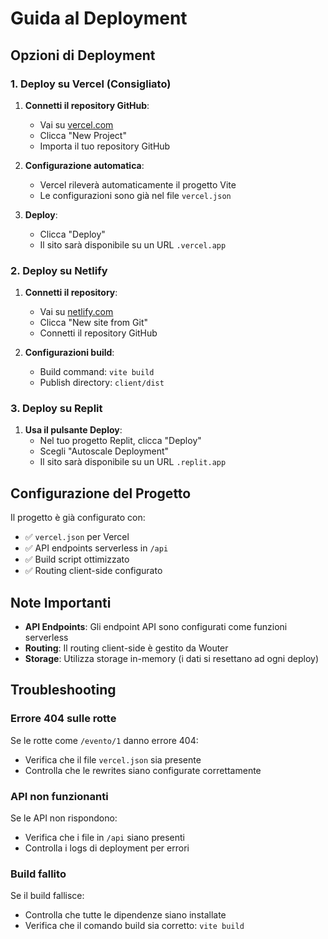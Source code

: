 # Guida al Deployment

## Opzioni di Deployment

### 1. Deploy su Vercel (Consigliato)

1. **Connetti il repository GitHub**:
   - Vai su [vercel.com](https://vercel.com)
   - Clicca "New Project"
   - Importa il tuo repository GitHub

2. **Configurazione automatica**:
   - Vercel rileverà automaticamente il progetto Vite
   - Le configurazioni sono già nel file `vercel.json`

3. **Deploy**:
   - Clicca "Deploy"
   - Il sito sarà disponibile su un URL `.vercel.app`

### 2. Deploy su Netlify

1. **Connetti il repository**:
   - Vai su [netlify.com](https://netlify.com)
   - Clicca "New site from Git"
   - Connetti il repository GitHub

2. **Configurazioni build**:
   - Build command: `vite build`
   - Publish directory: `client/dist`

### 3. Deploy su Replit

1. **Usa il pulsante Deploy**:
   - Nel tuo progetto Replit, clicca "Deploy"
   - Scegli "Autoscale Deployment"
   - Il sito sarà disponibile su un URL `.replit.app`

## Configurazione del Progetto

Il progetto è già configurato con:
- ✅ `vercel.json` per Vercel
- ✅ API endpoints serverless in `/api`
- ✅ Build script ottimizzato
- ✅ Routing client-side configurato

## Note Importanti

- **API Endpoints**: Gli endpoint API sono configurati come funzioni serverless
- **Routing**: Il routing client-side è gestito da Wouter
- **Storage**: Utilizza storage in-memory (i dati si resettano ad ogni deploy)

## Troubleshooting

### Errore 404 sulle rotte
Se le rotte come `/evento/1` danno errore 404:
- Verifica che il file `vercel.json` sia presente
- Controlla che le rewrites siano configurate correttamente

### API non funzionanti
Se le API non rispondono:
- Verifica che i file in `/api` siano presenti
- Controlla i logs di deployment per errori

### Build fallito
Se il build fallisce:
- Controlla che tutte le dipendenze siano installate
- Verifica che il comando build sia corretto: `vite build`